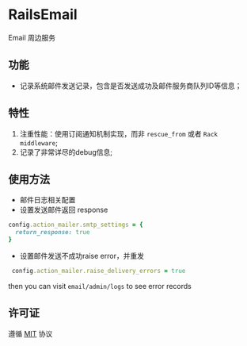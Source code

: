# RailsEmail

Email 周边服务

## 功能
* 记录系统邮件发送记录，包含是否发送成功及邮件服务商队列ID等信息；


## 特性
1. 注重性能：使用订阅通知机制实现，而非 `rescue_from` 或者 `Rack middleware`;
2. 记录了非常详尽的debug信息;

## 使用方法
* 邮件日志相关配置
* 设置发送邮件返回 response
```ruby
config.action_mailer.smtp_settings = {
  return_response: true
}
```

* 设置邮件发送不成功raise error，并重发
```ruby
 config.action_mailer.raise_delivery_errors = true
```

then you can visit `email/admin/logs` to see error records

## 许可证
遵循 [MIT](https://opensource.org/licenses/MIT) 协议
